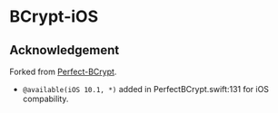 # BCrypt-iOS

## Acknowledgement

Forked from [Perfect-BCrypt](https://github.com/PerfectSideRepos/PerfectBCrypt).

* `@available(iOS 10.1, *)` added in PerfectBCrypt.swift:131 for iOS compability.
